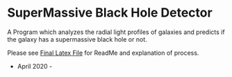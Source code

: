 # SuperMassive Black Hole Detector
A Program which analyzes the radial light profiles of galaxies and predicts if the galaxy has a supermassive black hole or not.

Please see [Final Latex File](https://github.com/Alex-Fay/BlackHole-Galactic-Core-Detector/blob/master/ReadMe%20Midterm%20Write%20Up.pdf ) for ReadMe and explanation of process.

- April 2020 -

